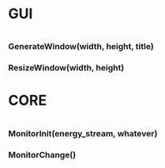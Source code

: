 #		    #
#	GUI	    #
#		    #

### GenerateWindow(width, height, title)
### ResizeWindow(width, height)
### 

#		    #
#	CORE	#
#		    #

### MonitorInit(energy_stream, whatever)
### MonitorChange()